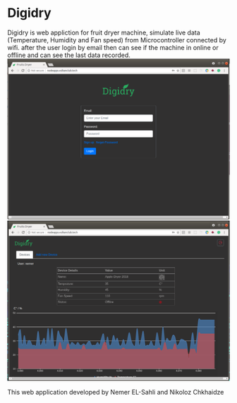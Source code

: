 # Digidry
Digidry is web appliction for fruit dryer machine, simulate live data (Temperature, Humidity and Fan speed) from Microcontroller connected by wifi.
after the user login by email then can see if the machine in online or offline and can see the last data recorded.
![login](https://github.com/NemerSahli/Digidry/blob/master/public/images/login-digidry.png)
![main page](https://github.com/NemerSahli/Digidry/blob/master/public/images/screenshot-digidry.png)

This web application developed by Nemer EL-Sahli and Nikoloz Chkhaidze
